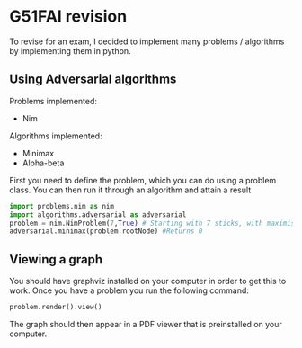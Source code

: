 # G51FAI revision

To revise for an exam, I decided to implement many problems / algorithms by implementing them in python.

## Using Adversarial algorithms

Problems implemented:

* Nim

Algorithms implemented:

* Minimax
* Alpha-beta

First you need to define the problem, which you can do using a problem class. You can then run it through an algorithm and attain a result

```python
import problems.nim as nim
import algorithms.adversarial as adversarial
problem = nim.NimProblem(7,True) # Starting with 7 sticks, with maximising player starting first.
adversarial.minimax(problem.rootNode) #Returns 0
```

## Viewing a graph

You should have graphviz installed on your computer in order to get this to work.
Once you have a problem you run the following command:

```python
problem.render().view()
```

The graph should then appear in a PDF viewer that is preinstalled on your computer.